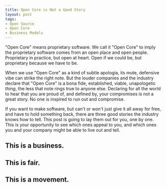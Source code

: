 ```yaml
---
title: Open Core is Not a Good Story
layout: post
tags:
- Open Source
- Open Core
- Business Models
---
```


"Open Core" means proprietary software.  We call it "Open Core" to imply the proprietary software comes from an open place and open people.  Proprietary in practice, but open at heart.  Open if we could be, but proprietary because we have to be.

When we use "Open Core" as a kind of subtle apologia, its mute, defensive vibe can strike the right note.  But the louder companies and the industry declare that "Open Core" is a bona fide, established, viable, unapologetic _thing_, the less that note rings true to anyone else.   Declaring for all the world to hear that you are proud of, and defined by, your compromises is not a great story.  No one is inspired to run out and compromise.

If you want to make software, but can't or won't just give it all away for free, and have to hold something back, there are three good stories the industry knows how to tell.  This post is going to lay them out for you, one by one.  This is your opportunity to see which ones appeal to you, and which ones you and your company might be able to live out and tell.

## This is a business.

## This is fair.

## This is a movement.

